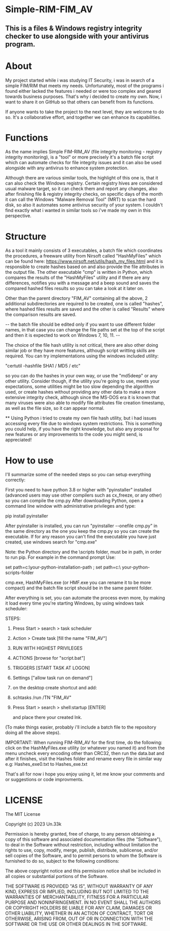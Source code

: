# Simple-RIM-FIM_AV

## This is a files & Windows registry integrity checker to use alongside with your antivirus program. 


# About


My project started while i was studying IT Security, i was in search of a simple 
FIM/RIM that meets my needs. Unfortunately, most of the programs i found either 
lacked the features i needed or were too complex and geared towards business 
purposes. That's why i decided to create my own. Now, i want to share it on 
GitHub so that others can benefit from its functions. 

If anyone wants to take the project to the next level, they are welcome to
do so. It's a collaborative effort, and together we can enhance its capabilities.



# Functions


As the name implies Simple FIM-RIM_AV (file integrity monitoring - registry integrity 
monitoring), is a "tool" or more precisely it's a batch file script which can automate 
checks for file integrity issues and it can also be used alongside with any antivirus 
to enhance system protection.

Although there are various similar tools, the highlight of this one is, that it can
also check the Windows registry. Certain registry hives are considered usual malware 
target, so it can check them and report any changes, also after finishing file & registry 
integrity checks, on specific days of the month it can call the Windows "Malware Removal 
Tool" (MRT) to scan the hard disk, so also it automates some antivirus security of your 
system. I couldn't find exactly what i wanted in similar tools so i've made my own in 
this perspective.




# Structure


As a tool it mainly consists of 3 executables, a batch file which coordinates the procedures, 
a freeware utility from Nirsoft called "HashMyFiles" which can be found here: 
https://www.nirsoft.net/utils/hash_my_files.html and it is responsible to create hashes based on 
and also provide the file attributes in the output file. The other executable "cmp" is written in 
Python, which compares the results of the "HashMyFiles" utility and if there are any differences, 
notifies you with a message and a beep sound and saves the compared hashed files results so you 
can take a look at it later on.

Other than the parent directory "FIM_AV" containing all the above, 2 additional subdirectories 
are required to be created, one is called "hashes", where hashed files results are saved and 
the other is called "Results" where the comparison results are saved.

-- the batch file should be edited only if you want to use different folder names, in that case
you can change the file paths set at the top of the script and then it is expected to work on
Windows 7, 10, 11. --


The choice of the file hash utility is not critical, there are also other doing similar job or 
they have more features, although script writting skills are required. You can try implementations 
using the windows included utility:

"certutil -hashfile <file> SHA1 / MD5 / etc" 

so you can do the hashes in your own way, or use the "md5deep" or any other utility. Consider 
though, if the utility you're going to use, meets your expectations, some utilities might be 
too slow depending the algorithm used, or create hashes without providing any other data to 
make a more extensive integrity check, although since the MS-DOS era it is known that many 
viruses were also able to modify file attributes file creation timestamp, as well as the file 
size, so it can appear normal.


** Using Python i tried to create my own file hash utility, but i had issues accessing every 
file due to windows system restrictions. This is something you could help, if you have the 
right knowledge, but also any proposal for new features or any improvements to the code you 
might send, is appreciated!



# How to use

I'll summarize some of the needed steps so you can setup everything correctly:

First you need to have python 3.8 or higher with "pyinstaller" installed (advanced users 
may use other compilers such as cx_freeze, or any other) so you can compile the cmp.py 
After downloading Python, open a command line window with administrative privileges and 
type:

pip install pyinstaller

After pyinstaller is installed, you can run "pyinstaller --onefile cmp.py" in the same
directory as the one you keep the cmp.py so you can create the executable. If for any 
reason you can't find the executable you have just created, use windows search for 
"cmp.exe"

Note: the Python directory and the \scripts folder, must be in path, in order to run
pip. For example in the command prompt Use:
  
set path=c:\your-python-installation-path ; set path=c:\ your-python-scripts-folder

cmp.exe, HashMyFiles.exe (or HMF.exe you can rename it to be more compact) and the batch
file script should be in the same parent folder.

After everything is set, you can automate the process even more, by making it load every 
time you're starting Windows, by using windows task scheduler:

STEPS:

1. Press Start > search > task scheduler
  
2. Action > Create task [fill the name "FIM_AV"]
  
3. RUN WITH HIGHEST PRIVILEGES
  
4. ACTIONS [browse for "script.bat"]
  
5. TRIGGERS [START TASK AT LOGON]
  
6. Settings ["allow task run on demand"]
  
7. on the desktop create shortcut and add:
  
8. schtasks /run /TN "FIM_AV"
  
9. Press Start > search > shell:startup [ENTER]

   and place there your created lnk.

(To make things easier, probably i'll include a batch file to the repository doing all 
the above steps).
  
  
IMPORTANT: When running FIM-RIM_AV for the first time, do the following: click on the
HashMyFiles.exe utility (or whatever you named it) and from the menu uncheck every
encoding other than CRC32, then run the data.bat and after it finishes, visit the
Hashes folder and rename every file in similar way e.g: Hashes_exe0.txt to Hashes_exe.txt



That's all for now i hope you enjoy using it, let me know your comments and or suggestions 
or code improvments.





# LICENSE
  

The MIT License

Copyright (c) 2023 Un.33k 

Permission is hereby granted, free of charge, to any person obtaining a copy 
of this software and associated documentation files (the "Software"), to deal 
in the Software without restriction, including without limitation the rights 
to use, copy, modify, merge, publish, distribute, sublicense, and/or sell copies 
of the Software, and to permit persons to whom the Software is furnished to do so, 
subject to the following conditions:

The above copyright notice and this permission notice shall be included in all 
copies or substantial portions of the Software.

THE SOFTWARE IS PROVIDED "AS IS", WITHOUT WARRANTY OF ANY KIND, EXPRESS OR IMPLIED, 
INCLUDING BUT NOT LIMITED TO THE WARRANTIES OF MERCHANTABILITY, FITNESS FOR A 
PARTICULAR PURPOSE AND NONINFRINGEMENT. IN NO EVENT SHALL THE AUTHORS OR COPYRIGHT 
HOLDERS BE LIABLE FOR ANY CLAIM, DAMAGES OR OTHER LIABILITY, WHETHER IN AN ACTION 
OF CONTRACT, TORT OR OTHERWISE, ARISING FROM, OUT OF OR IN CONNECTION WITH THE 
SOFTWARE OR THE USE OR OTHER DEALINGS IN THE SOFTWARE.

